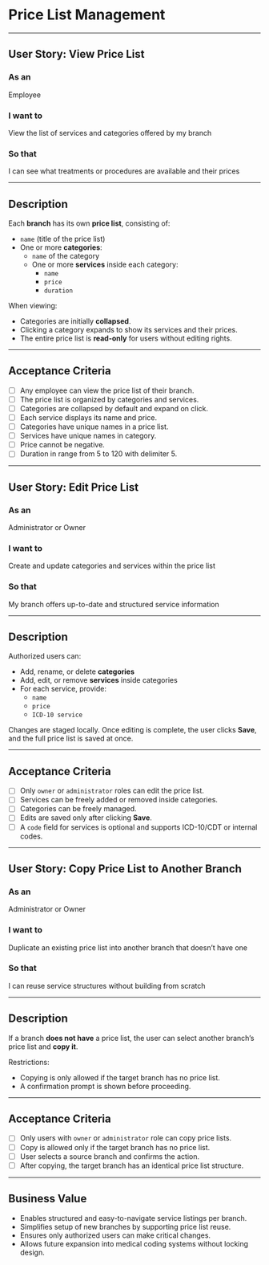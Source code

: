 # Price List Management

---

## User Story: View Price List

### As an
Employee

### I want to
View the list of services and categories offered by my branch

### So that
I can see what treatments or procedures are available and their prices

---

## Description

Each **branch** has its own **price list**, consisting of:

- `name` (title of the price list)
- One or more **categories**:
  - `name` of the category
  - One or more **services** inside each category:
    - `name`
    - `price`
    - `duration`

When viewing:
- Categories are initially **collapsed**.
- Clicking a category expands to show its services and their prices.
- The entire price list is **read-only** for users without editing rights.

---

## Acceptance Criteria

- [ ] Any employee can view the price list of their branch.
- [ ] The price list is organized by categories and services.
- [ ] Categories are collapsed by default and expand on click.
- [ ] Each service displays its name and price.
- [ ] Categories have unique names in a price list.
- [ ] Services have unique names in category.
- [ ] Price cannot be negative.
- [ ] Duration in range from 5 to 120 with delimiter 5.

---

## User Story: Edit Price List

### As an
Administrator or Owner

### I want to
Create and update categories and services within the price list

### So that
My branch offers up-to-date and structured service information

---

## Description

Authorized users can:
- Add, rename, or delete **categories**
- Add, edit, or remove **services** inside categories
- For each service, provide:
  - `name`
  - `price`
  - `ICD-10 service`

Changes are staged locally. Once editing is complete, the user clicks **Save**, and the full price list is saved at once.

---

## Acceptance Criteria

- [ ] Only `owner` or `administrator` roles can edit the price list.
- [ ] Services can be freely added or removed inside categories.
- [ ] Categories can be freely managed.
- [ ] Edits are saved only after clicking **Save**.
- [ ] A `code` field for services is optional and supports ICD-10/CDT or internal codes.

---

## User Story: Copy Price List to Another Branch

### As an
Administrator or Owner

### I want to
Duplicate an existing price list into another branch that doesn’t have one

### So that
I can reuse service structures without building from scratch

---

## Description

If a branch **does not have** a price list, the user can select another branch’s price list and **copy it**.

Restrictions:
- Copying is only allowed if the target branch has no price list.
- A confirmation prompt is shown before proceeding.

---

## Acceptance Criteria

- [ ] Only users with `owner` or `administrator` role can copy price lists.
- [ ] Copy is allowed only if the target branch has no price list.
- [ ] User selects a source branch and confirms the action.
- [ ] After copying, the target branch has an identical price list structure.

---

## Business Value

- Enables structured and easy-to-navigate service listings per branch.
- Simplifies setup of new branches by supporting price list reuse.
- Ensures only authorized users can make critical changes.
- Allows future expansion into medical coding systems without locking design.
